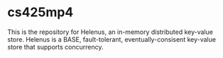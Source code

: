 cs425mp4
========

This is the repository for Helenus, an in-memory distributed key-value store. Helenus is a BASE, fault-tolerant, eventually-consisent key-value store that supports concurrency. 
